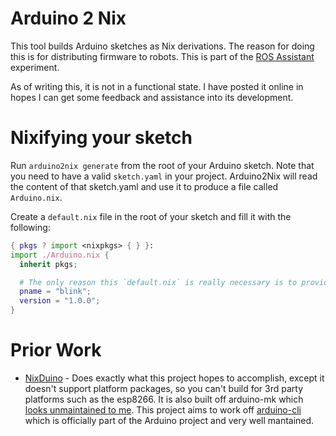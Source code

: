 # Arduino 2 Nix

This tool builds Arduino sketches as Nix derivations. The reason for doing this is for distributing firmware to robots. This is part of the [ROS Assistant](https://github.com/IamTheCarl/ros_assistant) experiment.

As of writing this, it is not in a functional state. I have posted it online in hopes I can get some feedback and assistance into its development.

# Nixifying your sketch

Run `arduino2nix generate` from the root of your Arduino sketch. Note that you need to have a valid `sketch.yaml` in your project. Arduino2Nix will read the content of that sketch.yaml and use it to produce a file called `Arduino.nix`.

Create a `default.nix` file in the root of your sketch and fill it with the following:
```nix
{ pkgs ? import <nixpkgs> { } }:
import ./Arduino.nix {
  inherit pkgs;

  # The only reason this `default.nix` is really necessary is to provide a name and version number to the derivation.
  pname = "blink";
  version = "1.0.0";
}
```

# Prior Work

* [NixDuino](https://github.com/boredom101/nixduino) - Does exactly what this project hopes to accomplish, except it doesn't support platform packages, so you can't build for 3rd party platforms such as the esp8266. It is also built off arduino-mk which [looks unmaintained to me](https://github.com/sudar/Arduino-Makefile/pulls). This project aims to work off [arduino-cli](https://github.com/arduino/arduino-cli) which is officially part of the Arduino project and very well mantained.